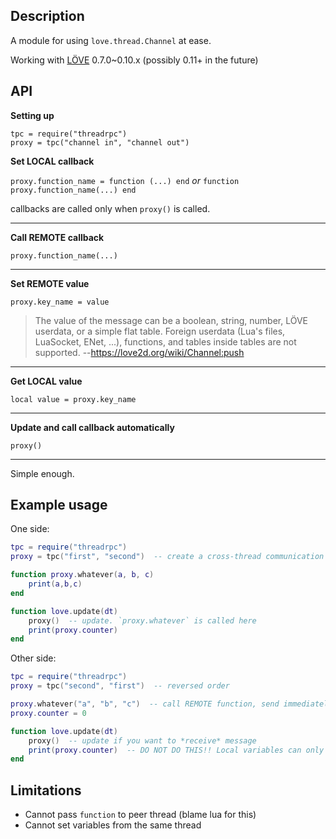 ## Description

A module for using `love.thread.Channel` at ease.

Working with [LÖVE](https://love2d.org/) 0.7.0~0.10.x (possibly 0.11+ in the future)

## API

**Setting up**

```
tpc = require("threadrpc")
proxy = tpc("channel in", "channel out")
```

**Set LOCAL callback**

`proxy.function_name = function (...) end`
*or* `function proxy.function_name(...) end`

callbacks are called only when `proxy()` is called.

---
**Call REMOTE callback**

`proxy.function_name(...)`

---
**Set REMOTE value**

`proxy.key_name = value`

> The value of the message can be a boolean, string, number, LÖVE userdata, or a simple flat table. Foreign userdata (Lua's files, LuaSocket, ENet, ...), functions, and tables inside tables are not supported. --https://love2d.org/wiki/Channel:push

---
**Get LOCAL value**

`local value = proxy.key_name`

---
**Update and call callback automatically**

`proxy()`

---
Simple enough.

## Example usage

One side:
``` lua
tpc = require("threadrpc")
proxy = tpc("first", "second")  -- create a cross-thread communication proxy

function proxy.whatever(a, b, c)
    print(a,b,c)
end

function love.update(dt)
    proxy()  -- update. `proxy.whatever` is called here
    print(proxy.counter)
end
```

Other side:
``` lua
tpc = require("threadrpc")
proxy = tpc("second", "first")  -- reversed order

proxy.whatever("a", "b", "c")  -- call REMOTE function, send immediately
proxy.counter = 0

function love.update(dt)
    proxy()  -- update if you want to *receive* message
    print(proxy.counter)  -- DO NOT DO THIS!! Local variables can only be set remotely.
end
```

## Limitations

- Cannot pass `function` to peer thread (blame lua for this)
- Cannot set variables from the same thread
